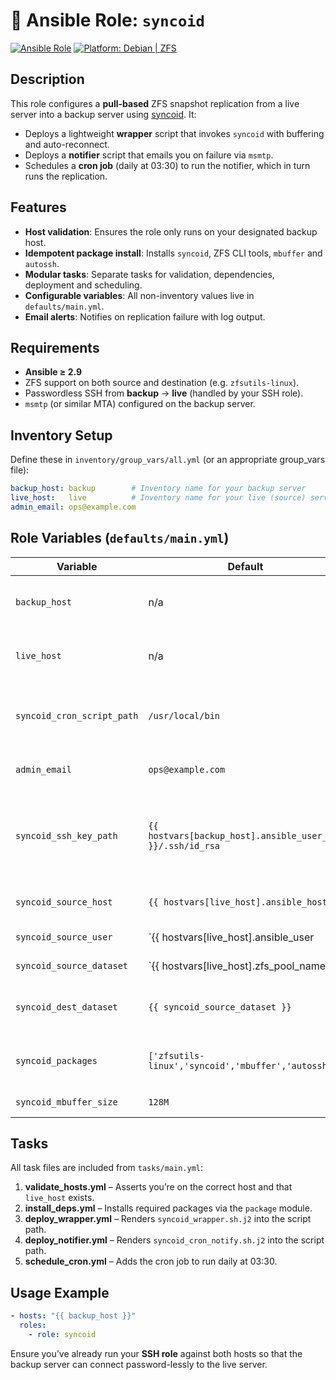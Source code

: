 # 🔁 Ansible Role: `syncoid`

[![Ansible Role](https://img.shields.io/badge/Ansible-Role-blue?logo=ansible)](https://docs.ansible.com/)
[![Platform: Debian | ZFS](https://img.shields.io/badge/platform-Debian%20%7C%20ZFS-blue)](https://openzfs.org/)

## Description
This role configures a **pull-based** ZFS snapshot replication from a live server into a backup server using [syncoid]. It:

- Deploys a lightweight **wrapper** script that invokes `syncoid` with buffering and auto-reconnect.  
- Deploys a **notifier** script that emails you on failure via `msmtp`.  
- Schedules a **cron job** (daily at 03:30) to run the notifier, which in turn runs the replication. 

## Features
- **Host validation**: Ensures the role only runs on your designated backup host.  
- **Idempotent package install**: Installs `syncoid`, ZFS CLI tools, `mbuffer` and `autossh`.  
- **Modular tasks**: Separate tasks for validation, dependencies, deployment and scheduling.  
- **Configurable variables**: All non-inventory values live in `defaults/main.yml`.  
- **Email alerts**: Notifies on replication failure with log output.  

## Requirements
- **Ansible ≥ 2.9**  
- ZFS support on both source and destination (e.g. `zfsutils-linux`).  
- Passwordless SSH from **backup** → **live** (handled by your SSH role).  
- `msmtp` (or similar MTA) configured on the backup server. 

## Inventory Setup
Define these in `inventory/group_vars/all.yml` (or an appropriate group_vars file):

```yaml
backup_host: backup        # Inventory name for your backup server
live_host:   live          # Inventory name for your live (source) server
admin_email: ops@example.com
```

## Role Variables (`defaults/main.yml`)

| Variable                       | Default                                              | Description                                                                           |
|--------------------------------|------------------------------------------------------|---------------------------------------------------------------------------------------|
| `backup_host`                  | n/a                                                  | Inventory name of the backup server                                                   |
| `live_host`                    | n/a                                                  | Inventory name of the live (source) server                                            |
| `syncoid_cron_script_path`     | `/usr/local/bin`                                     | Directory to install wrapper & notifier scripts                                       |
| `admin_email`                  | `ops@example.com`                                    | Email address to send failure alerts                                                  |
| `syncoid_ssh_key_path`         | `{{ hostvars[backup_host].ansible_user_dir }}/.ssh/id_rsa` | Path to the SSH private key on the backup server (from your SSH role)           |
| `syncoid_source_host`          | `{{ hostvars[live_host].ansible_host }}`            | Hostname or IP of the live server                                                     |
| `syncoid_source_user`          | `{{ hostvars[live_host].ansible_user | default('zfs') }}` | SSH user to connect as on the live server                                                |
| `syncoid_source_dataset`       | `{{ hostvars[live_host].zfs_pool_name | default('tank') }}` | ZFS dataset (or pool) on the live server to pull from                                |
| `syncoid_dest_dataset`         | `{{ syncoid_source_dataset }}`                       | Local ZFS dataset to receive snapshots                                                |
| `syncoid_packages`             | `['zfsutils-linux','syncoid','mbuffer','autossh']`   | List of packages installed for replication                                            |
| `syncoid_mbuffer_size`         | `128M`                                               | Memory size for `mbuffer`                                                             | 

## Tasks
All task files are included from `tasks/main.yml`:

1. **validate_hosts.yml** – Asserts you’re on the correct host and that `live_host` exists.  
2. **install_deps.yml** – Installs required packages via the `package` module.  
3. **deploy_wrapper.yml** – Renders `syncoid_wrapper.sh.j2` into the script path.  
4. **deploy_notifier.yml** – Renders `syncoid_cron_notify.sh.j2` into the script path.  
5. **schedule_cron.yml** – Adds the cron job to run daily at 03:30. 

## Usage Example

```yaml
- hosts: "{{ backup_host }}"
  roles:
    - role: syncoid
```

Ensure you’ve already run your **SSH role** against both hosts so that the backup server can connect password-lessly to the live server.

[syncoid]: https://github.com/jimsalterjrs/syncoid  
